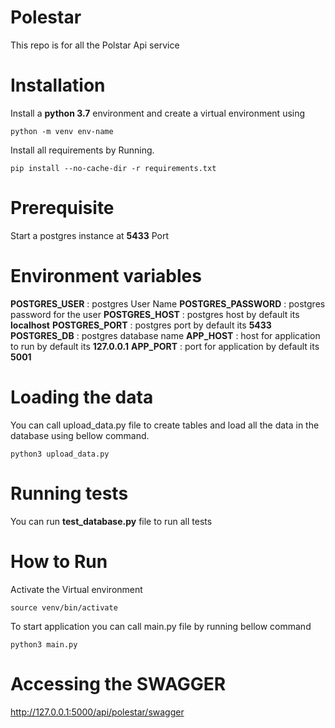 # Polestar
This repo is for all the Polstar Api service

# Installation

Install a **python 3.7** environment and create a virtual environment using 

`python -m venv env-name`

Install all requirements by Running.

`pip install --no-cache-dir -r requirements.txt`

# Prerequisite

Start a postgres instance at **5433** Port

# Environment variables

**POSTGRES_USER**      : postgres User Name
**POSTGRES_PASSWORD**  : postgres password for the user
**POSTGRES_HOST**      : postgres host by default its **localhost**
**POSTGRES_PORT**      : postgres port by default its **5433**
**POSTGRES_DB**        : postgres database name
**APP_HOST**           : host for application to run by default its **127.0.0.1**
**APP_PORT**           : port for application by default its **5001**


# Loading the data

You can call upload_data.py file to create tables and load all the data in the database using bellow command.

`python3 upload_data.py`


# Running tests

You can run **test_database.py** file to run all tests


# How to Run

Activate the Virtual environment 

`source venv/bin/activate`

To start application you can call main.py file by running bellow command

`python3 main.py`

# Accessing the SWAGGER

http://127.0.0.1:5000/api/polestar/swagger


